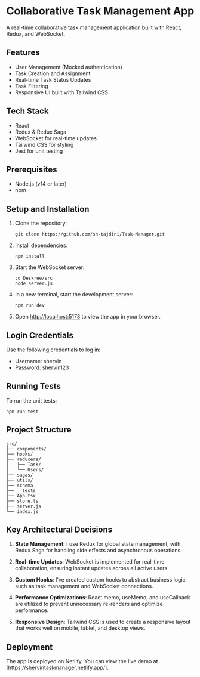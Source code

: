 # Collaborative Task Management App

A real-time collaborative task management application built with React, Redux, and WebSocket.

## Features

- User Management (Mocked authentication)
- Task Creation and Assignment
- Real-time Task Status Updates
- Task Filtering
- Responsive UI built with Tailwind CSS

## Tech Stack

- React
- Redux & Redux Saga
- WebSocket for real-time updates
- Tailwind CSS for styling
- Jest for unit testing

## Prerequisites

- Node.js (v14 or later)
- npm 

## Setup and Installation

1. Clone the repository:
   ```
   git clone https://github.com/sh-tajdini/Task-Manager.git
   ```

2. Install dependencies:
   ```
   npm install
   ```

3. Start the WebSocket server:
   ```
   cd Deskree/src
   node server.js
   ```

4. In a new terminal, start the development server:
   ```
   npm run dev
   ```

5. Open [http://localhost:5173](http://localhost:5173) to view the app in your browser.

## Login Credentials

Use the following credentials to log in:

- Username: shervin
- Password: shervin123

## Running Tests

To run the unit tests:
```
npm run test
```

## Project Structure

```
src/
├── components/
├── hooks/
├── reducers/
│   ├── Task/
│   └── Users/
├── sagas/
├── utils/
├── schema
├── __tests__
├── App.tsx
├── store.ts
├── server.js
└── index.js
```

## Key Architectural Decisions

1. **State Management**: I use Redux for global state management, with Redux Saga for handling side effects and asynchronous operations.

2. **Real-time Updates**: WebSocket is implemented for real-time collaboration, ensuring instant updates across all active users.

3. **Custom Hooks**: I've created custom hooks to abstract business logic, such as task management and WebSocket connections.

4. **Performance Optimizations**: React.memo, useMemo, and useCallback are utilized to prevent unnecessary re-renders and optimize performance.

5. **Responsive Design**: Tailwind CSS is used to create a responsive layout that works well on mobile, tablet, and desktop views.

## Deployment

The app is deployed on Netlify. You can view the live demo at [https://shervintaskmanager.netlify.app/].
